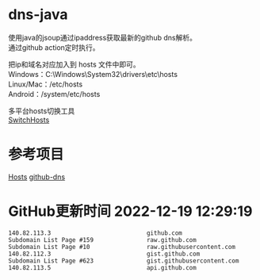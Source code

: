 # dns-java

使用java的jsoup通过ipaddress获取最新的github dns解析。  
通过github action定时执行。

把ip和域名对应加入到 hosts 文件中即可。  
Windows：C:\Windows\System32\drivers\etc\hosts  
Linux/Mac：/etc/hosts  
Android：/system/etc/hosts  

多平台hosts切换工具  
[SwitchHosts](https://github.com/oldj/SwitchHosts)

# 参考项目

[Hosts](https://github.com/JohyC/Hosts)
[github-dns](https://gitee.com/AutismSuperman/github-dns)

# GitHub更新时间 2022-12-19 12:29:19
```
140.82.113.3                           github.com
Subdomain List Page #159               raw.github.com
Subdomain List Page #10                raw.githubusercontent.com
140.82.112.3                           gist.github.com
Subdomain List Page #623               gist.githubusercontent.com
140.82.113.5                           api.github.com
```
